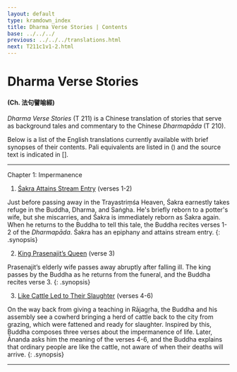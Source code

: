 ```yaml
---
layout: default
type: kramdown_index
title: Dharma Verse Stories | Contents
base: ../../../
previous: ../../../translations.html
next: T211c1v1-2.html
---
```


# Dharma Verse Stories
#### (Ch. <span class="ch">法句譬喻經</span>)

*Dharma Verse Stories* (T 211) is a Chinese translation of stories that serve as background tales and commentary to the Chinese *Dharmapāda* (T 210).

Below is a list of the English translations currently available with brief synopses of their contents. Pali equivalents are listed in () and the source text is indicated in [].

---

Chapter 1: Impermanence
1. [Śakra Attains Stream Entry](T211c1v1-2.html) (verses 1-2)

Just before passing away in the Trayastriṃśa Heaven, Śakra earnestly takes refuge in the  Buddha, Dharma, and Saṅgha. He's briefly reborn to a potter's wife, but she miscarries, and Śakra is immediately reborn as Śakra again. When he returns to the Buddha to tell this tale, the Buddha recites verses 1-2 of the *Dharmapāda*. Śakra has an epiphany and attains stream entry.
{: .synopsis}

2. [King Prasenajit’s Queen](T211c1v3.html) (verse 3)

Prasenajit’s elderly wife passes away abruptly after falling ill. The king passes by the Buddha as he returns from the funeral, and the Buddha recites verse 3.
{: .synopsis}

3. [Like Cattle Led to Their Slaughter](T211c1v4-6.html) (verses 4-6)

On the way back from giving a teaching in Rājagṛha, the Buddha and his assembly see a cowherd bringing a herd of cattle back to the city from grazing, which were fattened and ready for slaughter. Inspired by this, Buddha composes three verses about the impermanence of life. Later, Ānanda asks him the meaning of the verses 4-6, and the Buddha explains that ordinary people are like the cattle, not aware of when their deaths will arrive.
{: .synopsis}

---